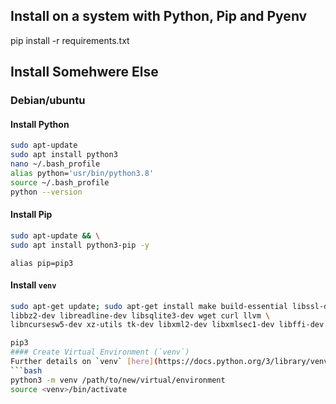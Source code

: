 ## Install on a system with Python, Pip and Pyenv
pip install -r requirements.txt

## Install Somehwere Else
### Debian/ubuntu
#### Install Python
```bash
sudo apt-update
sudo apt install python3
nano ~/.bash_profile
alias python='usr/bin/python3.8'
source ~/.bash_profile
python --version
```
#### Install Pip
```bash
sudo apt-update && \
sudo apt install python3-pip -y
```
`alias pip=pip3`
#### Install `venv`
```bash
sudo apt-get update; sudo apt-get install make build-essential libssl-dev zlib1g-dev \
libbz2-dev libreadline-dev libsqlite3-dev wget curl llvm \
libncursesw5-dev xz-utils tk-dev libxml2-dev libxmlsec1-dev libffi-dev liblzma-dev
```
```bash
pip3 
#### Create Virtual Environment (`venv`)
Further details on `venv` [here](https://docs.python.org/3/library/venv.html)
```bash
python3 -m venv /path/to/new/virtual/environment
source <venv>/bin/activate
```

